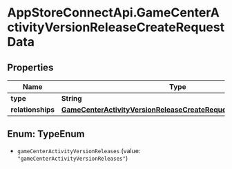 # AppStoreConnectApi.GameCenterActivityVersionReleaseCreateRequestData

## Properties

Name | Type | Description | Notes
------------ | ------------- | ------------- | -------------
**type** | **String** |  | 
**relationships** | [**GameCenterActivityVersionReleaseCreateRequestDataRelationships**](GameCenterActivityVersionReleaseCreateRequestDataRelationships.md) |  | 



## Enum: TypeEnum


* `gameCenterActivityVersionReleases` (value: `"gameCenterActivityVersionReleases"`)




